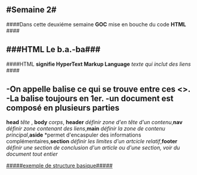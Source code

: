 #Semaine 2#
----------

####Dans cette deuxiéme semaine **GOC** mise en bouche du code **HTML** ####

###HTML Le b.a.-ba###
------------------

####HTML **signifie HyperText Markup Language** *texte qui inclut des liens* ####

-On appelle balise ce qui se trouve entre ces **<>**.
-La balise **<!DOCTYPE html>** toujours en 1er.
-un document est composé en plusieurs parties
---------------------------------------------
 **head** *tête* , **body** *corps*, **header** *définir zone d'en tête d'un contenu*,**nav** *définir zone contenant des liens*,**main** *définir la zone de contenu principal*,**aside** *permet d'encaspuler des informations complémentaires,**section** *définir les limites d'un artcicle relatif*,**footer** *définir une section de conclusion d'un article ou d'une section, voir du document tout entier*

[#####exemple de structure basique#####](http://simplonline.co/uploads/images/Front_End/zuliegarnier/structure_de_base_html.jpg)

